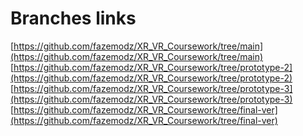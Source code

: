 # Branches links
[https://github.com/fazemodz/XR_VR_Coursework/tree/main](https://github.com/fazemodz/XR_VR_Coursework/tree/main)<br>
[https://github.com/fazemodz/XR_VR_Coursework/tree/prototype-2](https://github.com/fazemodz/XR_VR_Coursework/tree/prototype-2)<br>
[https://github.com/fazemodz/XR_VR_Coursework/tree/prototype-3](https://github.com/fazemodz/XR_VR_Coursework/tree/prototype-3)<br>
[https://github.com/fazemodz/XR_VR_Coursework/tree/final-ver](https://github.com/fazemodz/XR_VR_Coursework/tree/final-ver)<br>
